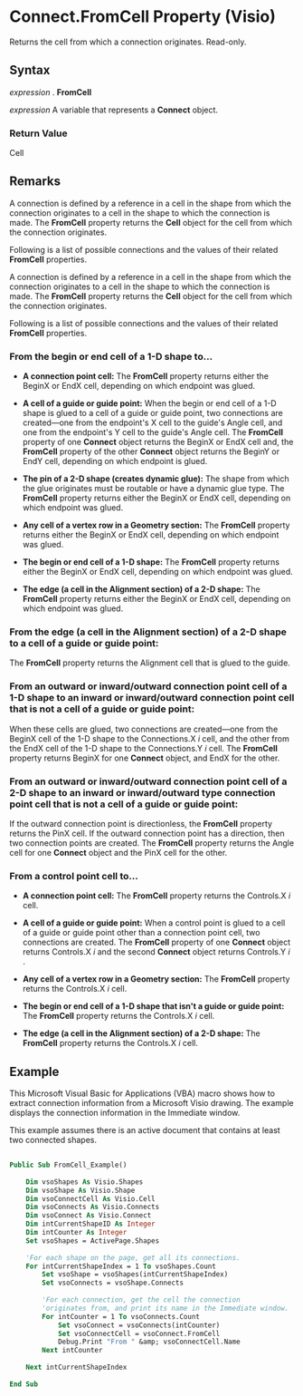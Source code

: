 
# Connect.FromCell Property (Visio)

Returns the cell from which a connection originates. Read-only.


## Syntax

 _expression_ . **FromCell**

 _expression_ A variable that represents a **Connect** object.


### Return Value

Cell


## Remarks

A connection is defined by a reference in a cell in the shape from which the connection originates to a cell in the shape to which the connection is made. The  **FromCell** property returns the **Cell** object for the cell from which the connection originates.

Following is a list of possible connections and the values of their related  **FromCell** properties.

A connection is defined by a reference in a cell in the shape from which the connection originates to a cell in the shape to which the connection is made. The  **FromCell** property returns the **Cell** object for the cell from which the connection originates.

Following is a list of possible connections and the values of their related  **FromCell** properties.


### From the begin or end cell of a 1-D shape to...




-  **A connection point cell:** The **FromCell** property returns either the BeginX or EndX cell, depending on which endpoint was glued.
    
-  **A cell of a guide or guide point:** When the begin or end cell of a 1-D shape is glued to a cell of a guide or guide point, two connections are created—one from the endpoint's X cell to the guide's Angle cell, and one from the endpoint's Y cell to the guide's Angle cell. The **FromCell** property of one **Connect** object returns the BeginX or EndX cell and, the **FromCell** property of the other **Connect** object returns the BeginY or EndY cell, depending on which endpoint is glued.
    
-  **The pin of a 2-D shape (creates dynamic glue):** The shape from which the glue originates must be routable or have a dynamic glue type. The **FromCell** property returns either the BeginX or EndX cell, depending on which endpoint was glued.
    
-  **Any cell of a vertex row in a Geometry section:** The **FromCell** property returns either the BeginX or EndX cell, depending on which endpoint was glued.
    
-  **The begin or end cell of a 1-D shape:** The **FromCell** property returns either the BeginX or EndX cell, depending on which endpoint was glued.
    
-  **The edge (a cell in the Alignment section) of a 2-D shape:** The **FromCell** property returns either the BeginX or EndX cell, depending on which endpoint was glued.
    

### From the edge (a cell in the Alignment section) of a 2-D shape to a cell of a guide or guide point:

The  **FromCell** property returns the Alignment cell that is glued to the guide.


### From an outward or inward/outward connection point cell of a 1-D shape to an inward or inward/outward connection point cell that is not a cell of a guide or guide point:

 When these cells are glued, two connections are created—one from the BeginX cell of the 1-D shape to the Connections.X _i_ cell, and the other from the EndX cell of the 1-D shape to the Connections.Y _i_ cell. The **FromCell** property returns BeginX for one **Connect** object, and EndX for the other.


### From an outward or inward/outward connection point cell of a 2-D shape to an inward or inward/outward type connection point cell that is not a cell of a guide or guide point:

 If the outward connection point is directionless, the **FromCell** property returns the PinX cell. If the outward connection point has a direction, then two connection points are created. The **FromCell** property returns the Angle cell for one **Connect** object and the PinX cell for the other.


### From a control point cell to...




-  **A connection point cell:** The **FromCell** property returns the Controls.X _i_ cell.
    
-  **A cell of a guide or guide point:** When a control point is glued to a cell of a guide or guide point other than a connection point cell, two connections are created. The **FromCell** property of one **Connect** object returns Controls.X _i_ and the second **Connect** object returns Controls.Y _i_ .
    
-  **Any cell of a vertex row in a Geometry section:** The **FromCell** property returns the Controls.X _i_ cell.
    
-  **The begin or end cell of a 1-D shape that isn't a guide or guide point:** The **FromCell** property returns the Controls.X _i_ cell.
    
-  **The edge (a cell in the Alignment section) of a 2-D shape:** The **FromCell** property returns the Controls.X _i_ cell.
    

## Example

This Microsoft Visual Basic for Applications (VBA) macro shows how to extract connection information from a Microsoft Visio drawing. The example displays the connection information in the Immediate window.



This example assumes there is an active document that contains at least two connected shapes.




```vb
 
Public Sub FromCell_Example() 
  
    Dim vsoShapes As Visio.Shapes  
    Dim vsoShape As Visio.Shape  
    Dim vsoConnectCell As Visio.Cell  
    Dim vsoConnects As Visio.Connects  
    Dim vsoConnect As Visio.Connect  
    Dim intCurrentShapeID As Integer 
    Dim intCounter As Integer 
    Set vsoShapes = ActivePage.Shapes 
  
    'For each shape on the page, get all its connections. 
    For intCurrentShapeIndex = 1 To vsoShapes.Count  
        Set vsoShape = vsoShapes(intCurrentShapeIndex)  
        Set vsoConnects = vsoShape.Connects  
  
        'For each connection, get the cell the connection  
        'originates from, and print its name in the Immediate window. 
        For intCounter = 1 To vsoConnects.Count  
            Set vsoConnect = vsoConnects(intCounter)  
            Set vsoConnectCell = vsoConnect.FromCell  
            Debug.Print "From " &amp; vsoConnectCell.Name  
        Next intCounter  
 
    Next intCurrentShapeIndex  
 
End Sub 

```

